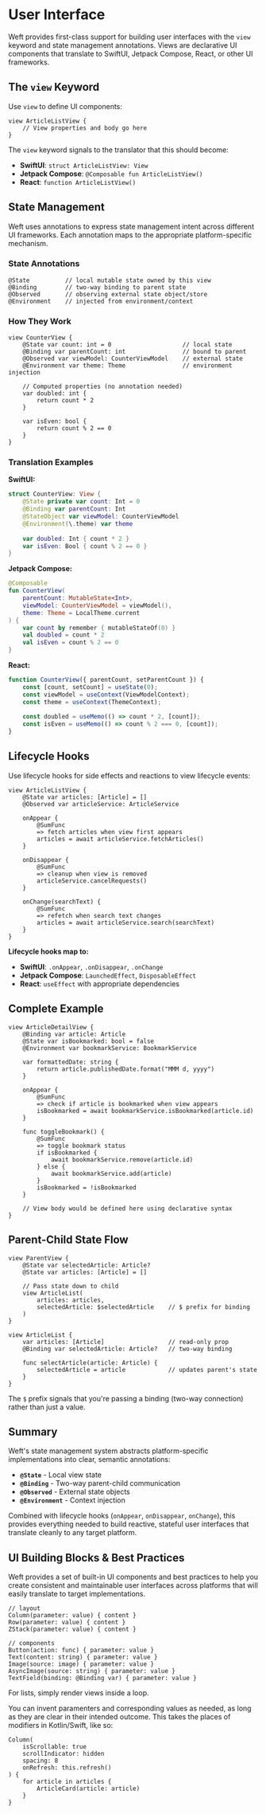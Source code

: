 # User Interface

Weft provides first-class support for building user interfaces with the `view` keyword and state management annotations. Views are declarative UI components that translate to SwiftUI, Jetpack Compose, React, or other UI frameworks.

## The `view` Keyword

Use `view` to define UI components:

```weft
view ArticleListView {
    // View properties and body go here
}
```

The `view` keyword signals to the translator that this should become:
- **SwiftUI**: `struct ArticleListView: View`
- **Jetpack Compose**: `@Composable fun ArticleListView()`
- **React**: `function ArticleListView()`

## State Management

Weft uses annotations to express state management intent across different UI frameworks. Each annotation maps to the appropriate platform-specific mechanism.

### State Annotations

```weft
@State          // local mutable state owned by this view
@Binding        // two-way binding to parent state
@Observed       // observing external state object/store
@Environment    // injected from environment/context
```

### How They Work

```weft
view CounterView {
    @State var count: int = 0                    // local state
    @Binding var parentCount: int                // bound to parent
    @Observed var viewModel: CounterViewModel    // external state
    @Environment var theme: Theme                // environment injection
    
    // Computed properties (no annotation needed)
    var doubled: int {
        return count * 2
    }
    
    var isEven: bool {
        return count % 2 == 0
    }
}
```

### Translation Examples

**SwiftUI:**
```swift
struct CounterView: View {
    @State private var count: Int = 0
    @Binding var parentCount: Int
    @StateObject var viewModel: CounterViewModel
    @Environment(\.theme) var theme
    
    var doubled: Int { count * 2 }
    var isEven: Bool { count % 2 == 0 }
}
```

**Jetpack Compose:**
```kotlin
@Composable
fun CounterView(
    parentCount: MutableState<Int>,
    viewModel: CounterViewModel = viewModel(),
    theme: Theme = LocalTheme.current
) {
    var count by remember { mutableStateOf(0) }
    val doubled = count * 2
    val isEven = count % 2 == 0
}
```

**React:**
```typescript
function CounterView({ parentCount, setParentCount }) {
    const [count, setCount] = useState(0);
    const viewModel = useContext(ViewModelContext);
    const theme = useContext(ThemeContext);
    
    const doubled = useMemo(() => count * 2, [count]);
    const isEven = useMemo(() => count % 2 === 0, [count]);
}
```

## Lifecycle Hooks

Use lifecycle hooks for side effects and reactions to view lifecycle events:

```weft
view ArticleListView {
    @State var articles: [Article] = []
    @Observed var articleService: ArticleService
    
    onAppear {
        @SumFunc
        => fetch articles when view first appears
        articles = await articleService.fetchArticles()
    }
    
    onDisappear {
        @SumFunc
        => cleanup when view is removed
        articleService.cancelRequests()
    }
    
    onChange(searchText) {
        @SumFunc
        => refetch when search text changes
        articles = await articleService.search(searchText)
    }
}
```

**Lifecycle hooks map to:**
- **SwiftUI**: `.onAppear`, `.onDisappear`, `.onChange`
- **Jetpack Compose**: `LaunchedEffect`, `DisposableEffect`
- **React**: `useEffect` with appropriate dependencies

## Complete Example

```weft
view ArticleDetailView {
    @Binding var article: Article
    @State var isBookmarked: bool = false
    @Environment var bookmarkService: BookmarkService
    
    var formattedDate: string {
        return article.publishedDate.format("MMM d, yyyy")
    }
    
    onAppear {
        @SumFunc
        => check if article is bookmarked when view appears
        isBookmarked = await bookmarkService.isBookmarked(article.id)
    }
    
    func toggleBookmark() {
        @SumFunc
        => toggle bookmark status
        if isBookmarked {
            await bookmarkService.remove(article.id)
        } else {
            await bookmarkService.add(article)
        }
        isBookmarked = !isBookmarked
    }
    
    // View body would be defined here using declarative syntax
}
```

## Parent-Child State Flow

```weft
view ParentView {
    @State var selectedArticle: Article?
    @State var articles: [Article] = []
    
    // Pass state down to child
    view ArticleList(
        articles: articles,
        selectedArticle: $selectedArticle    // $ prefix for binding
    )
}

view ArticleList {
    var articles: [Article]                  // read-only prop
    @Binding var selectedArticle: Article?   // two-way binding
    
    func selectArticle(article: Article) {
        selectedArticle = article            // updates parent's state
    }
}
```

The `$` prefix signals that you're passing a binding (two-way connection) rather than just a value.

## Summary

Weft's state management system abstracts platform-specific implementations into clear, semantic annotations:

- **`@State`** - Local view state
- **`@Binding`** - Two-way parent-child communication
- **`@Observed`** - External state objects
- **`@Environment`** - Context injection

Combined with lifecycle hooks (`onAppear`, `onDisappear`, `onChange`), this provides everything needed to build reactive, stateful user interfaces that translate cleanly to any target platform.


## UI Building Blocks & Best Practices

Weft provides a set of built-in UI components and best practices to help you create consistent and maintainable user interfaces across platforms that will easily translate to target implementations. 

```weft
// layout
Column(parameter: value) { content }
Row(parameter: value) { content }
ZStack(parameter: value) { content }

// components
Button(action: func) { parameter: value }
Text(content: string) { parameter: value }
Image(source: image) { parameter: value }
AsyncImage(source: string) { parameter: value }
TextField(binding: @Binding var) { parameter: value }
```

For lists, simply render views inside a loop. 

You can invent paramenters and corresponding values as needed, as long as they are clear in their intended outcome. This takes the places of modifiers in Kotlin/Swift, like so:

```weft
Column(
    isScrollable: true
    scrollIndicator: hidden
    spacing: 8
    onRefresh: this.refresh()
) {
    for article in articles {
        ArticleCard(article: article)
    }
}
```

